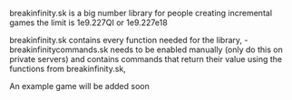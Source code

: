 breakinfinity.sk is a big number library for people creating incremental games
the limit is 1e9.227QI or 1e9.227e18

breakinfinity.sk contains every function needed for the library,
-breakinfinitycommands.sk needs to be enabled manually (only do this on private servers) 
and contains commands that return their value using the functions from breakinfinity.sk,

An example game will be added soon

